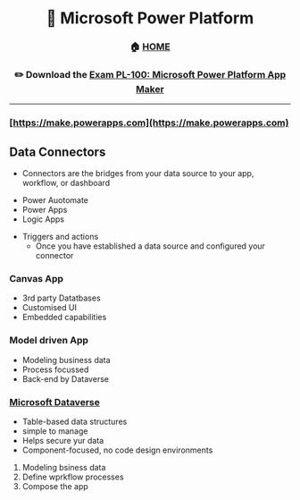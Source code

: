 <div align='center'>

# 🚀 Microsoft Power Platform

### 🏠 [HOME](README.md)
### ✏️ Download the [Exam PL-100: Microsoft Power Platform App Maker](https://learn.microsoft.com/en-gb/certifications/exams/pl-100)

</div>

- - -

### [https://make.powerapps.com](https://make.powerapps.com)
## Data Connectors
+ Connectors are the bridges from your data source to your app, workflow, or dashboard
- Power Auotomate
- Power Apps
- Logic Apps

+ Triggers and actions
  - Once you have established a data source and configured your connector

### Canvas App 
  - 3rd party Datatbases
  - Customised UI
  - Embedded capabilities

### Model driven App
  - Modeling business data
  - Process focussed
  - Back-end by Dataverse

### [Microsoft Dataverse](https://learn.microsoft.com/en-gb/training/modules/introduction-common-data-service/2-overview)
+ Table-based data structures
+ simple to manage
+ Helps secure yur data
+ Component-focused, no code design environments

1. Modeling bsiness data
2. Define wprkflow processes
3. Compose the app
